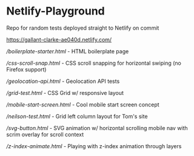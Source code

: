# Netlify-Playground
Repo for random tests deployed straight to Netlify on commit

<https://gallant-clarke-ae040d.netlify.com/>

*/boilerplate-starter.html* - HTML boilerplate page

*/css-scroll-snap.html* - CSS scroll snapping for horizontal swiping (no Firefox support)

*/geolocation-api.html* - Geolocation API tests

*/grid-test.html* - CSS Grid w/ responsive layout

*/mobile-start-screen.html* - Cool mobile start screen concept

*/neilson-test.html* - Grid left column layout for Tom's site

*/svg-button.html* - SVG animation w/ horizontal scrolling mobile nav with scrim overlay for scroll context

*/z-index-animate.html* - Playing with z-index animation through layers
